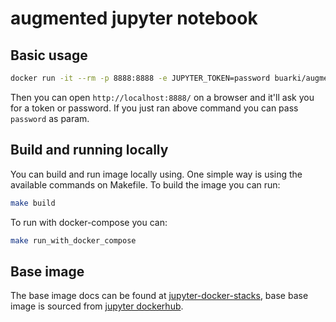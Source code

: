 # augmented jupyter notebook

## Basic usage

```sh
docker run -it --rm -p 8888:8888 -e JUPYTER_TOKEN=password buarki/augmented-jupyter-notebook
```

Then you can open `http://localhost:8888/` on a browser and it'll ask you for a token or password. If you just ran above command you can pass `password` as param.

## Build and running locally

You can build and run image locally using. One simple way is using the available commands on Makefile. To build the image you can run:

```sh
make build
```

To run with docker-compose you can:

```sh
make run_with_docker_compose
```

## Base image
The base image docs can be found at [jupyter-docker-stacks](https://github.com/Paperspace/jupyter-docker-stacks/blob/master/base-notebook/README.md), base base image is sourced from [jupyter dockerhub](https://hub.docker.com/r/jupyter/base-notebook/tags).
